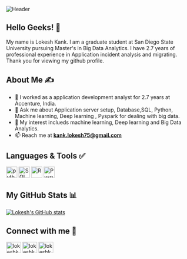 
<!--
**lokesh75-kank/lokesh75-kank** is a ✨ _special_ ✨ repository because its `README.md` (this file) appears on your GitHub profile.

Here are some ideas to get you started:

- 🔭 I’m currently working on ...
- 🌱 I’m currently learning ...
- 👯 I’m looking to collaborate on ...
- 🤔 I’m looking for help with ...
- 💬 Ask me about ...
- 📫 How to reach me: ...
- 😄 Pronouns: ...
- ⚡ Fun fact: ...
-->
![Header](https://www.azquotes.com/picture-quotes/quote-sherlock-holmes-the-temptation-to-form-premature-theories-upon-insufficient-data-is-arthur-conan-doyle-56-57-31.jpg)

## Hello Geeks! &#128075;

My name is Lokesh Kank. I am a graduate student at San Diego State University pursuing Master's in Big Data Analytics. I have 2.7 years of professional experience in Application incident analysis and migrating. Thank you for viewing my github profile.

## About Me &#9997;
-  🔭 I worked as a application development analyst for 2.7 years at Accenture, India.
- 💬 Ask me about Application server setup, Database,SQL, Python, Machine learning, Deep learning , Pyspark for dealing with big data.
- 💬 My interest inclueds machine learning, Deep learning and Big Data Analytics.
-  📫 Reach me at **kank.lokesh75@gmail.com**


## Languages & Tools &#9989;
<p align='left'>
  <img src = '![image](https://user-images.githubusercontent.com/85188079/189241639-a0a397f5-f5ff-422f-9461-6e3a06acbe6b.png)' alt="python" width="auto" height="30"/>
    <img src='![image](https://user-images.githubusercontent.com/85188079/189241731-65272e6a-2a8a-4092-8a81-c8e1c0c066e1.png)' height='30' width='auto' alt="SQL">
   <img src='![image](https://user-images.githubusercontent.com/85188079/189241775-f968cf3f-d515-4528-abc0-29c72791b697.png)' height='30' width='auto' alt="R">
     <img src='![image](https://user-images.githubusercontent.com/85188079/189241866-4ae5a813-2241-402e-b705-2dcdd5cf5470.png)' height='30' width='auto' alt="Pyspark">
</p>

## My GitHub Stats &#128202;
 [![Lokesh's GitHub stats](https://github-readme-stats.vercel.app/api?username=lokesh75-kank&show_icons=true&theme=tokyonight)](https://github.com/lokesh75-kank/github-readme-stats)
##  Connect with me &#129309;
<p align="left">
<a href="https://www.linkedin.com/in/lokesh-kank-158534191/" target="blank"><img align="center" src="https://raw.githubusercontent.com/rahuldkjain/github-profile-readme-generator/master/src/images/icons/Social/linked-in-alt.svg" alt="lokeshkank" height="30" width="40" /></a>
<a href="https://instagram.com/lokesh_kank" target="blank"><img align="center" src="https://raw.githubusercontent.com/rahuldkjain/github-profile-readme-generator/master/src/images/icons/Social/instagram.svg" alt="lokeshkank" height="30" width="40" /></a>
<a href="https://github.com/lokesh75-kank" target="blank"><img align="center" src="https://cdn.jsdelivr.net/npm/simple-icons@3.0.1/icons/github.svg" alt="lokeshkank" height="30" width="40" /></a>
